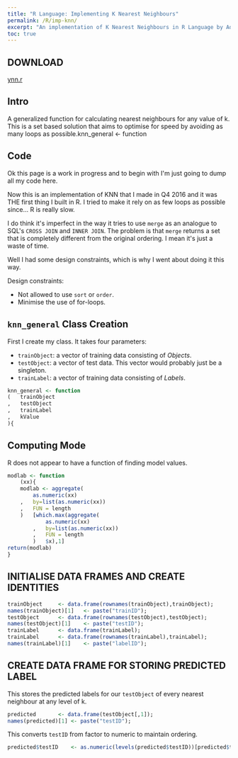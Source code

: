 ```yaml
---
title: "R Language: Implementing K Nearest Neighbours"
permalink: /R/imp-knn/
excerpt: "An implementation of K Nearest Neighbours in R Language by Adrian Ng"
toc: true
---
```


## DOWNLOAD

[ynn.r](/R/NN.r)

## Intro

A generalized function for calculating nearest neighbours for any value of k.
This is a set based solution that aims to optimise for speed by avoiding as many loops as possible.knn_general <- function

## Code

Ok this page is a work in progress and to begin with I'm just going to dump all my code here. 

Now this is an implementation of KNN that I made in Q4 2016 and it was THE first thing I built in R. 
I tried to make it rely on as few loops as possible since... R is really slow.

I do think it's imperfect in the way it tries to use `merge` as an analogue to SQL's `CROSS JOIN` and `INNER JOIN`.
The problem is that `merge` returns a set that is completely different from the original ordering. 
I mean it's just a waste of time.

Well I had some design constraints, which is why I went about doing it this way.

Design constraints: 
* Not allowed to use `sort` or `order`.
* Minimise the use of for-loops.

## `knn_general` Class Creation

First I create my class. It takes four parameters:
* `trainObject`: a vector of training data consisting of _Objects_.
* `testObject`: a vector of test data. This vector would probably just be a singleton.
* `trainLabel`: a vector of training data consisting of _Labels_.

```R
knn_general <- function
(	trainObject
,	testObject
,	trainLabel
,	kValue
){
```

## Computing Mode

R does not appear to have a function of finding model values. 

```R
modlab <- function
	(xx){
	modlab <- aggregate(	
		as.numeric(xx)
	,	by=list(as.numeric(xx))
	,	FUN = length
	)	[which.max(aggregate(	
			as.numeric(xx)
		,	by=list(as.numeric(xx))
		,	FUN = length
		)	$x),1]
return(modlab)
}
```

## INITIALISE DATA FRAMES AND CREATE IDENTITIES

```R
trainObject		<- data.frame(rownames(trainObject),trainObject);
names(trainObject)[1]	<- paste("trainID");
testObject		<- data.frame(rownames(testObject),testObject);
names(testObject)[1]	<- paste("testID");
trainLabel		<- data.frame(trainLabel);
trainLabel		<- data.frame(rownames(trainLabel),trainLabel);
names(trainLabel)[1]	<- paste("labelID");
```

## CREATE DATA FRAME FOR STORING PREDICTED LABEL

This stores the predicted labels for our `testObject` of every nearest neighbour at any level of k.

```R
predicted		<- data.frame(testObject[,1]);
names(predicted)[1]	<- paste("testID");
```
This converts `testID` from factor to numeric to maintain ordering.

```R
predicted$testID	<- as.numeric(levels(predicted$testID))[predicted$testID]
```





